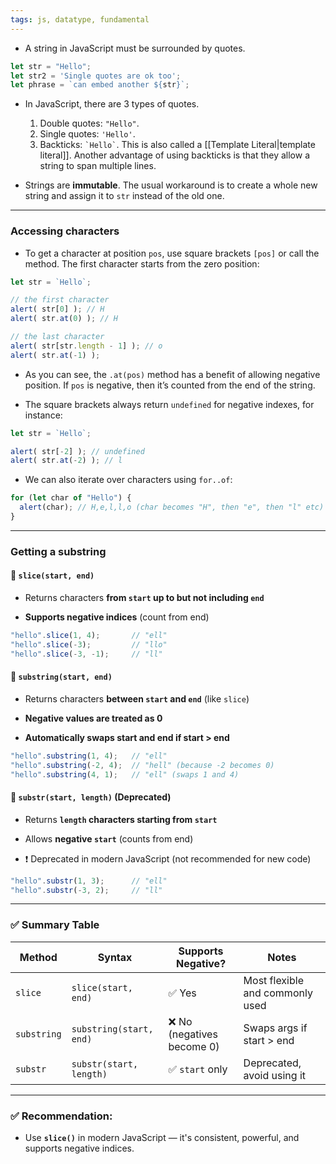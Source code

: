 ```yaml
---
tags: js, datatype, fundamental
---
```


- A string in JavaScript must be surrounded by quotes.

```js
let str = "Hello";
let str2 = 'Single quotes are ok too';
let phrase = `can embed another ${str}`;
```

- In JavaScript, there are 3 types of quotes.
	1. Double quotes: `"Hello"`.
	2. Single quotes: `'Hello'`.
	3. Backticks: `` `Hello` ``. This is also called a [[Template Literal|template literal]]. Another advantage of using backticks is that they allow a string to span multiple lines.

- Strings are **immutable**. The usual workaround is to create a whole new string and assign it to `str` instead of the old one.

---

###  Accessing characters

- To get a character at position `pos`, use square brackets `[pos]` or call the method. The first character starts from the zero position:

```js
let str = `Hello`;

// the first character
alert( str[0] ); // H
alert( str.at(0) ); // H

// the last character
alert( str[str.length - 1] ); // o
alert( str.at(-1) );
```

- As you can see, the `.at(pos)` method has a benefit of allowing negative position. If `pos` is negative, then it’s counted from the end of the string.

- The square brackets always return `undefined` for negative indexes, for instance:
```js
let str = `Hello`;

alert( str[-2] ); // undefined
alert( str.at(-2) ); // l
```

- We can also iterate over characters using `for..of`:
```js
for (let char of "Hello") {
  alert(char); // H,e,l,l,o (char becomes "H", then "e", then "l" etc)
}
```

---

### Getting a substring

#### 🔪 `slice(start, end)`

- Returns characters **from `start` up to but not including `end`**
    
- **Supports negative indices** (count from end)
    

```js
"hello".slice(1, 4);       // "ell"
"hello".slice(-3);         // "llo"
"hello".slice(-3, -1);     // "ll"
```

#### 🧩 `substring(start, end)`

- Returns characters **between `start` and `end`** (like `slice`)
    
- **Negative values are treated as 0**
    
- **Automatically swaps start and end if start > end**
    

```js
"hello".substring(1, 4);   // "ell"
"hello".substring(-2, 4);  // "hell" (because -2 becomes 0)
"hello".substring(4, 1);   // "ell" (swaps 1 and 4)
```

#### 📏 `substr(start, length)` **(Deprecated)**

- Returns **`length` characters starting from `start`**
    
- Allows **negative `start`** (counts from end)
    
- ❗ Deprecated in modern JavaScript (not recommended for new code)
    

```js
"hello".substr(1, 3);      // "ell"
"hello".substr(-3, 2);     // "ll"
```

---

### ✅ Summary Table

|Method|Syntax|Supports Negative?|Notes|
|---|---|---|---|
|`slice`|`slice(start, end)`|✅ Yes|Most flexible and commonly used|
|`substring`|`substring(start, end)`|❌ No (negatives become 0)|Swaps args if start > end|
|`substr`|`substr(start, length)`|✅ `start` only|Deprecated, avoid using it|

---

### ✅ Recommendation:

- Use **`slice()`** in modern JavaScript — it's consistent, powerful, and supports negative indices.
    